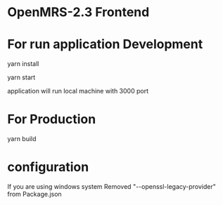# OpenMRS-2.3 Frontend

# For run application  Development

yarn install

yarn start

application will run local machine with 3000 port

# For Production

yarn build

# configuration 
If you are using windows system
Removed  "--openssl-legacy-provider" from Package.json



